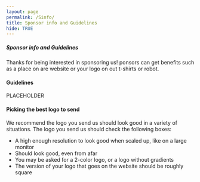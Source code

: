 ```yaml
---
layout: page
permalink: /Sinfo/
title: Sponsor info and Guidelines
hide: TRUE
---
```

##### Sponsor info and Guidelines
Thanks for being interested in sponsoring us! ponsors can get benefits such as a place on are website or your logo on out t-shirts or robot.

#### Guidelines
PLACEHOLDER

#### Picking the best logo to send
We recommend the logo you send us should look good in a variety of situations. The logo you send us should check the following boxes:
<ul>
  <li>A high enough resolution to look good when scaled up, like on a large monitor</li>
  <li>Should look good, even from afar</li>
  <li>You may be asked for a 2-color logo, or a logo without gradients</li>
  <li>The version of your logo that goes on the website should be roughly square</li>
</ul>
